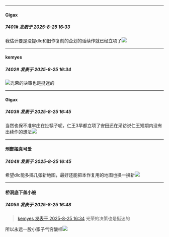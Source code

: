 ﻿*****

####  Gigax  
##### 7401#       发表于 2025-8-25 16:33

我估计要是没提dlc和旧作复刻的企划的话续作就已经立项了<img src="https://static.stage1st.com/image/smiley/face2017/067.png" referrerpolicy="no-referrer">

*****

####  kemyes  
##### 7402#       发表于 2025-8-25 16:34

<img src="https://static.stage1st.com/image/smiley/face2017/067.png" referrerpolicy="no-referrer">光荣的决策也是挺迷的


*****

####  Gigax  
##### 7403#       发表于 2025-8-25 16:45

当然也保不准牢庄在扯犊子呢，仁王3早都立项了安田还在采访说仁王短期内没有出续作的想法<img src="https://static.stage1st.com/image/smiley/face2017/067.png" referrerpolicy="no-referrer">

*****

####  刑部姬真可爱  
##### 7404#       发表于 2025-8-25 16:45

希望dlc能多搞几张新地图，最好还能把本作复用的地图也换一换新<img src="https://static.stage1st.com/image/smiley/face2017/037.png" referrerpolicy="no-referrer">

*****

####  桥洞底下盖小被  
##### 7405#       发表于 2025-8-25 16:48

<blockquote><a href="httphttps://stage1st.com/2b/forum.php?mod=redirect&amp;goto=findpost&amp;pid=68319833&amp;ptid=2185578" target="_blank">kemyes 发表于 2025-8-25 16:34</a>
光荣的决策也是挺迷的</blockquote>
所以永远一股小家子气穷酸样<img src="https://static.stage1st.com/image/smiley/face2017/037.png" referrerpolicy="no-referrer">

